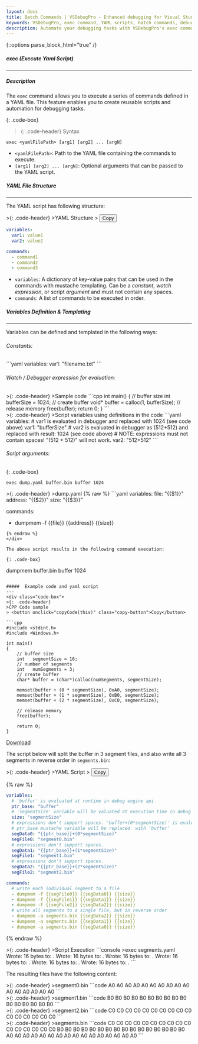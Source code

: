 ```yaml
---
layout: docs
title: Batch Commands | VSDebugPro - Enhanced debugging for Visual Studio
keywords: VSDebugPro, exec command, YAML scripts, batch commands, debugging automation, scripting, automated debugging tasks
description: Automate your debugging tasks with VSDebugPro's exec command. Learn how to create and run YAML scripts to execute sequences of commands, saving time and effort during complex debugging scenarios.
---
```

{::options parse_block_html="true" /}

##### exec (Execute Yaml Script)
---

##### Description
The `exec` command allows you to execute a series of commands defined in a YAML file. This feature enables you to create reusable scripts and automation for debugging tasks.

{: .code-box}
>{: .code-header}
>Syntax
```code
exec <yamlFilePath> [arg1] [arg2] ... [argN]
```

- `<yamlFilePath>`: Path to the YAML file containing the commands to execute.
- `[arg1] [arg2] ... [argN]`: Optional arguments that can be passed to the YAML script.


#####  YAML File Structure
---
The YAML script has following structure:

<div class="code-box">
>{: .code-header}
>YAML Structure
> <button onclick="copyCode(this)" class="copy-button">Copy</button>

```yaml
variables:
  var1: value1
  var2: value2

commands:
  - command1
  - command2
  - command3
```
</div>

- `variables`: A dictionary of key-value pairs that can be used in the commands with mustache templating. Can be a *constant*, *watch expression*, or script *argument* and must not contain any spaces.
- `commands`: A list of commands to be executed in order.

#####  Variables Definition & Templating
---
Variables can be defined and templated in the following ways:

###### Constants:

<div class="code-box">
```yaml
variables:
  var1: "filename.txt"
```
</div>

###### Watch / Debugger expression for evaluation:
<div class="code-box">
>{: .code-header}
>Sample code
```cpp
int main()
{
    // buffer size
    int   bufferSize   = 1024;
    // create buffer
    void* buffer       = calloc(1, bufferSize);
    // release memory
    free(buffer);
    return 0;
}
```
</div>
<div class="code-box">
>{: .code-header}
>Script variables using definitions in the code
```yaml
variables:
  # var1 is evaluated in debugger and replaced with 1024 (see code above)
  var1: "bufferSize"
  # var2 is evaluated in debugger as (512+512) and replaced with result: 1024 (see code above)
  # NOTE: expressions must not contain spaces! "(512 + 512)" will not work.
  var2: "512+512"
```
</div>

###### Script arguments:

{: .code-box}
```
exec dump.yaml buffer.bin buffer 1024
```


<div class="code-box">
>{: .code-header}
>dump.yaml
{% raw %}
```yaml
variables:
  file: "{{$1}}"
  address: "{{$2}}"
  size: "{{$3}}"

commands:
  - dumpmem -f {{file}} {{address}} {{size}}
```
{% endraw %}
</div>

The above script results in the following command execution:

{: .code-box}
```
dumpmem buffer.bin buffer 1024
```

#####  Example code and yaml script 
---
<div class="code-box">
>{: .code-header}
>CPP Code sample
> <button onclick="copyCode(this)" class="copy-button">Copy</button>

```cpp
#include <stdint.h>
#include <Windows.h>

int main()
{
    // buffer size
    int   segmentSize = 16;
    // number of segments
    int   numSegments = 3;
    // create buffer
    char* buffer = (char*)calloc(numSegments, segmentSize);
    
    memset(buffer + (0 * segmentSize), 0xA0, segmentSize);
    memset(buffer + (1 * segmentSize), 0xB0, segmentSize);
    memset(buffer + (2 * segmentSize), 0xC0, segmentSize);

    // release memory
    free(buffer);

    return 0;
}
```
</div>

[Download](https://dl.vsdebug.pro/CodeSamples/VSDebugProTestAppScripting.zip)

The script below will split the buffer in 3 segment files, and also write all 3 segments in reverse order in `segments.bin`:

<div class="code-box">
>{: .code-header}
>YAML Script
> <button onclick="copyCode(this)" class="copy-button">Copy</button>

{% raw %}
```yaml
variables:
  # 'buffer' is evaluated at runtime in debug engine api
  ptr_base: "buffer"
  # 'segmentSize' variable will be valuated at execution time in debug engine api
  size: "segmentSize"
  # expressions don't support spaces. 'buffer+(0*segmentSize)' is evaluated later in debug engine api
  # ptr_base mustache variable will be replaced  with 'buffer'
  segData0: "{{ptr_base}}+(0*segmentSize)"
  segFile0: "segment0.bin"
  # expressions don't support spaces.
  segData1: "{{ptr_base}}+(1*segmentSize)"
  segFile1: "segment1.bin"
  # expressions don't support spaces.
  segData2: "{{ptr_base}}+(2*segmentSize)"
  segFile2: "segment2.bin"

commands:
  # write each individual segment to a file
  - dumpmem -f {{segFile0}} {{segData0}} {{size}}
  - dumpmem -f {{segFile1}} {{segData1}} {{size}}
  - dumpmem -f {{segFile2}} {{segData2}} {{size}}
  # write all segments to a single file, but in reverse order
  - dumpmem -a segments.bin {{segData2}} {{size}}
  - dumpmem -a segments.bin {{segData1}} {{size}}
  - dumpmem -a segments.bin {{segData0}} {{size}}
```
{% endraw %}
</div>

<div class="code-box">
>{: .code-header}
>Script Execution
```console
>exec segments.yaml
Wrote: 16 bytes to: <file://E:\workspace\segment0.bin>.
Wrote: 16 bytes to: <file://E:\workspace\segment1.bin>.
Wrote: 16 bytes to: <file://E:\workspace\segment2.bin>.
Wrote: 16 bytes to: <file://E:\workspace\segments.bin>.
Wrote: 16 bytes to: <file://E:\workspace\segments.bin>.
Wrote: 16 bytes to: <file://E:\workspace\segments.bin>.
```
</div>

The resulting files have the following content:
<div class="code-box">
>{: .code-header}
>segment0.bin
```code
A0 A0 A0 A0 A0 A0 A0 A0 A0 A0 A0 A0 A0 A0 A0 A0
```
</div>
<div class="code-box">
>{: .code-header}
>segment1.bin
```code
B0 B0 B0 B0 B0 B0 B0 B0 B0 B0 B0 B0 B0 B0 B0 B0
```
</div>
<div class="code-box">
>{: .code-header}
>segment2.bin
```code
C0 C0 C0 C0 C0 C0 C0 C0 C0 C0 C0 C0 C0 C0 C0 C0
```
</div>
<div class="code-box">
>{: .code-header}
>segments.bin
```code
C0 C0 C0 C0 C0 C0 C0 C0 C0 C0 C0 C0 C0 C0 C0 C0 
B0 B0 B0 B0 B0 B0 B0 B0 B0 B0 B0 B0 B0 B0 B0 B0 
A0 A0 A0 A0 A0 A0 A0 A0 A0 A0 A0 A0 A0 A0 A0 A0
```
</div>

